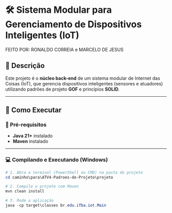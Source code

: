 # 🛠️ Sistema Modular para Gerenciamento de Dispositivos Inteligentes (IoT)

FEITO POR: RONALDO CORREIA e MARCELO DE JESUS  

## 📌 Descrição  
Este projeto é o **núcleo back-end** de um sistema modular de Internet das Coisas (IoT), que gerencia dispositivos inteligentes (sensores e atuadores) utilizando padrões de projeto **GOF** e princípios **SOLID**.  

---

## 🚀 Como Executar  

### 📌 Pré-requisitos  
- **Java 21+** instalado  
- **Maven** instalado  

---

### 💻 Compilando e Executando (Windows)  

```powershell
# 1. Abra o terminal (PowerShell ou CMD) na pasta do projeto
cd caminho\para\ATV4-Padroes-de-Projeto\projeto

# 2. Compile o projeto com Maven
mvn clean install

# 3. Rode a aplicação
java -cp target\classes br.edu.ifba.iot.Main
